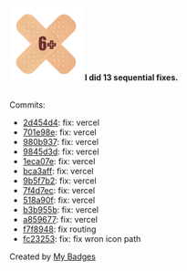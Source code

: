 <img src="https://github.com/my-badges/my-badges/blob/master/badges/fix-commit/fix-6+.png?raw=true" alt="I did 13 sequential fixes." title="I did 13 sequential fixes." width="128">
<strong>I did 13 sequential fixes.</strong>
<br><br>

Commits:

- <a href="https://github.com/qoomon/yolo-secret/commit/2d454d4ae4b0a04450d39eec07c90f57585340bc">2d454d4</a>: fix: vercel
- <a href="https://github.com/qoomon/yolo-secret/commit/701e98e64babedf335d0cf6d17a1a4c9a656d0ac">701e98e</a>: fix: vercel
- <a href="https://github.com/qoomon/yolo-secret/commit/980b93750d4d7db4888d2acdb5af85713d909fe1">980b937</a>: fix: vercel
- <a href="https://github.com/qoomon/yolo-secret/commit/9845d3d334afe748b0e77077377df841535c88c7">9845d3d</a>: fix: vercel
- <a href="https://github.com/qoomon/yolo-secret/commit/1eca07e74b10118e678e7871462db74967476625">1eca07e</a>: fix: vercel
- <a href="https://github.com/qoomon/yolo-secret/commit/bca3aff5f005049fa41823db3802c0173306cc05">bca3aff</a>: fix: vercel
- <a href="https://github.com/qoomon/yolo-secret/commit/9b5f7b2446063b8f12294e32f52343a7307f57a2">9b5f7b2</a>: fix: vercel
- <a href="https://github.com/qoomon/yolo-secret/commit/7f4d7ec24cb02f10d69a83ed3a91aa06af807ad1">7f4d7ec</a>: fix: vercel
- <a href="https://github.com/qoomon/yolo-secret/commit/518a90fe5fd95e4ee4b494fee2024843224dbc83">518a90f</a>: fix: vercel
- <a href="https://github.com/qoomon/yolo-secret/commit/b3b955b830b4e44e26446be58658fa322ef6a8f1">b3b955b</a>: fix: vercel
- <a href="https://github.com/qoomon/yolo-secret/commit/a85967729e15d1ed33e4298b223461ce017063d1">a859677</a>: fix: vercel
- <a href="https://github.com/qoomon/yolo-secret/commit/f7f8948aa914f6d653de959cd9e326265b988ce1">f7f8948</a>: fix routing
- <a href="https://github.com/qoomon/yolo-secret/commit/fc23253c3336817823e6e4d117346a93b6c61712">fc23253</a>: fix: fix wron icon path


Created by <a href="https://github.com/my-badges/my-badges">My Badges</a>